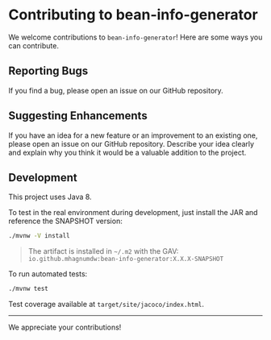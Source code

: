 # Contributing to bean-info-generator

We welcome contributions to `bean-info-generator`! Here are some ways you can contribute.

## Reporting Bugs

If you find a bug, please open an issue on our GitHub repository.

## Suggesting Enhancements

If you have an idea for a new feature or an improvement to an existing one, please open an issue on our GitHub repository. Describe your idea clearly and explain why you think it would be a valuable addition to the project.

## Development

This project uses Java 8.

To test in the real environment during development, just install the JAR and reference the SNAPSHOT version:

```bash
./mvnw -V install
```

> The artifact is installed in `~/.m2` with the GAV: `io.github.mhagnumdw:bean-info-generator:X.X.X-SNAPSHOT`

To run automated tests:

```bash
./mvnw test
```

Test coverage available at `target/site/jacoco/index.html`.

---

We appreciate your contributions!
